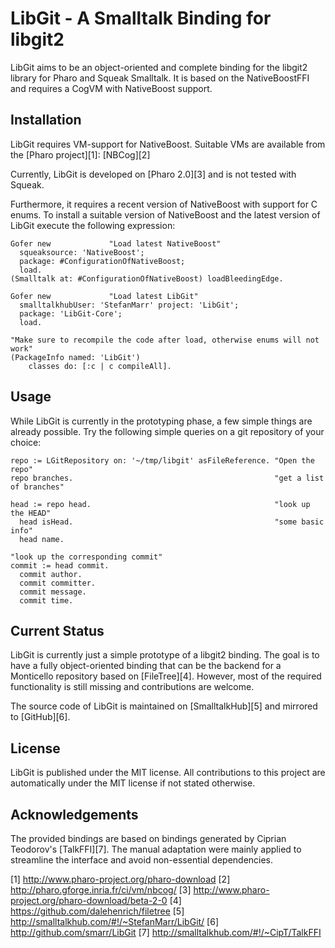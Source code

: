 LibGit - A Smalltalk Binding for libgit2
========================================

LibGit aims to be an object-oriented and complete binding for the libgit2
library for Pharo and Squeak Smalltalk. It is based on the NativeBoostFFI and
requires a CogVM with NativeBoost support.

Installation
------------

LibGit requires VM-support for NativeBoost. Suitable VMs are available from
the [Pharo project][1]: [NBCog][2]

Currently, LibGit is developed on [Pharo 2.0][3] and is not tested with
Squeak.

Furthermore, it requires a recent version of NativeBoost with support for C
enums. To install a suitable version of NativeBoost and the latest version of
LibGit execute the following expression:

```Smalltalk
Gofer new             "Load latest NativeBoost"
  squeaksource: 'NativeBoost';
  package: #ConfigurationOfNativeBoost;
  load.
(Smalltalk at: #ConfigurationOfNativeBoost) loadBleedingEdge.

Gofer new             "Load latest LibGit"
  smalltalkhubUser: 'StefanMarr' project: 'LibGit';
  package: 'LibGit-Core';
  load.

"Make sure to recompile the code after load, otherwise enums will not work"
(PackageInfo named: 'LibGit')
    classes do: [:c | c compileAll]. 
```

Usage
-----

While LibGit is currently in the prototyping phase, a few simple things are
already possible. Try the following simple queries on a git repository of your
choice:

```Smalltalk
repo := LGitRepository on: '~/tmp/libgit' asFileReference. "Open the repo"
repo branches.                                             "get a list of branches"

head := repo head.                                         "look up the HEAD"
  head isHead.                                             "some basic info"
  head name.

"look up the corresponding commit"
commit := head commit.
  commit author.
  commit committer.
  commit message.
  commit time.
```

Current Status
--------------

LibGit is currently just a simple prototype of a libgit2 binding. The goal is
to have a fully object-oriented binding that can be the backend for a
Monticello repository based on [FileTree][4]. However, most of the required
functionality is still missing and contributions are welcome.

The source code of LibGit is maintained on [SmalltalkHub][5] and mirrored to
[GitHub][6].

License
-------

LibGit is published under the MIT license. All contributions to this project
are automatically under the MIT license if not stated otherwise.


Acknowledgements
----------------

The provided bindings are based on bindings generated by Ciprian Teodorov's
[TalkFFI][7]. The manual adaptation were mainly applied to streamline the
interface and avoid non-essential dependencies.

[1] http://www.pharo-project.org/pharo-download
[2] http://pharo.gforge.inria.fr/ci/vm/nbcog/
[3] http://www.pharo-project.org/pharo-download/beta-2-0
[4] https://github.com/dalehenrich/filetree
[5] http://smalltalkhub.com/#!/~StefanMarr/LibGit/
[6] http://github.com/smarr/LibGit
[7] http://smalltalkhub.com/#!/~CipT/TalkFFI
